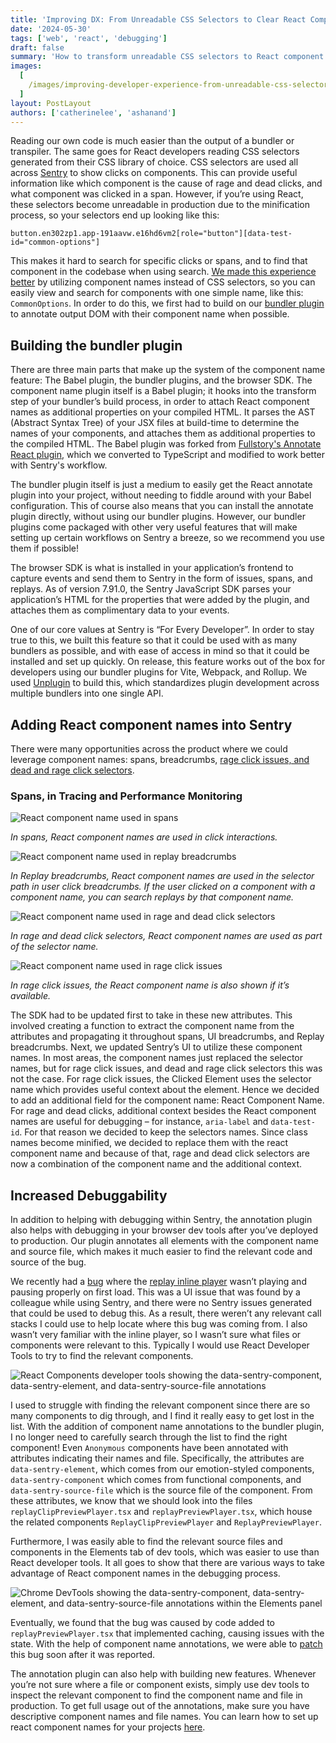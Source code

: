 ```yaml
---
title: 'Improving DX: From Unreadable CSS Selectors to Clear React Component Names'
date: '2024-05-30'
tags: ['web', 'react', 'debugging']
draft: false
summary: 'How to transform unreadable CSS selectors to React component names.'
images:
  [
    /images/improving-developer-experience-from-unreadable-css-selectors-to-clear-component-names/hero.jpg,
  ]
layout: PostLayout
authors: ['catherinelee', 'ashanand']
---
```


Reading our own code is much easier than the output of a bundler or transpiler. The same goes for React developers reading CSS selectors generated from their CSS library of choice. CSS selectors are used all across [Sentry](https://sentry.io/for/react/) to show clicks on components. This can provide useful information like which component is the cause of rage and dead clicks, and what component was clicked in a span. However, if you’re using React, these selectors become unreadable in production due to the minification process, so your selectors end up looking like this:

`button.en302zp1.app-191aavw.e16hd6vm2[role="button"][data-test-id="common-options"]`

This makes it hard to search for specific clicks or spans, and to find that component in the codebase when using search. [We made this experience better](https://sentry.io/changelog/react-component-names-is-now-available/) by utilizing component names instead of CSS selectors, so you can easily view and search for components with one simple name, like this: `CommonOptions`. In order to do this, we first had to build on our [bundler plugin](https://www.npmjs.com/package/@sentry/bundler-plugin-core) to annotate output DOM with their component name when possible.

## Building the bundler plugin

There are three main parts that make up the system of the component name feature: The Babel plugin, the bundler plugins, and the browser SDK. The component name plugin itself is a Babel plugin; it hooks into the transform step of your bundler’s build process, in order to attach React component names as additional properties on your compiled HTML. It parses the AST (Abstract Syntax Tree) of your JSX files at build-time to determine the names of your components, and attaches them as additional properties to the compiled HTML. The Babel plugin was forked from [Fullstory's Annotate React plugin](https://github.com/fullstorydev/fullstory-babel-plugin-annotate-react), which we converted to TypeScript and modified to work better with Sentry's workflow.

The bundler plugin itself is just a medium to easily get the React annotate plugin into your project, without needing to fiddle around with your Babel configuration. This of course also means that you can install the annotate plugin directly, without using our bundler plugins. However, our bundler plugins come packaged with other very useful features that will make setting up certain workflows on Sentry a breeze, so we recommend you use them if possible!

The browser SDK is what is installed in your application’s frontend to capture events and send them to Sentry in the form of issues, spans, and replays. As of version 7.91.0, the Sentry JavaScript SDK parses your application’s HTML for the properties that were added by the plugin, and attaches them as complimentary data to your events.

One of our core values at Sentry is “For Every Developer”. In order to stay true to this, we built this feature so that it could be used with as many bundlers as possible, and with ease of access in mind so that it could be installed and set up quickly. On release, this feature works out of the box for developers using our bundler plugins for Vite, Webpack, and Rollup. We used [Unplugin](https://unplugin.unjs.io/guide/) to build this, which standardizes plugin development across multiple bundlers into one single API.

## Adding React component names into Sentry

There were many opportunities across the product where we could leverage component names: spans, breadcrumbs, [rage click issues, and dead and rage click selectors](https://blog.sentry.io/introducing-rage-and-dead-click-detection-for-session-replay/).

### Spans, in Tracing and Performance Monitoring

![React component name used in spans](/images/improving-developer-experience-from-unreadable-css-selectors-to-clear-component-names/span.png)

_In spans, React component names are used in click interactions._

![React component name used in replay breadcrumbs](/images/improving-developer-experience-from-unreadable-css-selectors-to-clear-component-names/replay-breadcrumb.png)

_In Replay breadcrumbs, React component names are used in the selector path in user click breadcrumbs. If the user clicked on a component with a component name, you can search replays by that component name._

![React component name used in rage and dead click selectors](/images/improving-developer-experience-from-unreadable-css-selectors-to-clear-component-names/rage-and-dead-selector.png)

_In rage and dead click selectors, React component names are used as part of the selector name._

![React component name used in rage click issues](/images/improving-developer-experience-from-unreadable-css-selectors-to-clear-component-names/rage-click-issue.png)

_In rage click issues, the React component name is also shown if it’s available._

The SDK had to be updated first to take in these new attributes. This involved creating a function to extract the component name from the attributes and propagating it throughout spans, UI breadcrumbs, and Replay breadcrumbs. Next, we updated Sentry’s UI to utilize these component names. In most areas, the component names just replaced the selector names, but for rage click issues, and dead and rage click selectors this was not the case. For rage click issues, the Clicked Element uses the selector name which provides useful context about the element. Hence we decided to add an additional field for the component name: React Component Name. For rage and dead clicks, additional context besides the React component names are useful for debugging – for instance, `aria-label` and `data-test-id`. For that reason we decided to keep the selectors names. Since class names become minified, we decided to replace them with the react component name and because of that, rage and dead click selectors are now a combination of the component name and the additional context.

## Increased Debuggability

In addition to helping with debugging within Sentry, the annotation plugin also helps with debugging in your browser dev tools after you’ve deployed to production. Our plugin annotates all elements with the component name and source file, which makes it much easier to find the relevant code and source of the bug.

We recently had a [bug](https://github.com/getsentry/sentry/issues/69209) where the [replay inline player](https://sentry.io/changelog/issue-replay-clips/) wasn’t playing and pausing properly on first load. This was a UI issue that was found by a colleague while using Sentry, and there were no Sentry issues generated that could be used to debug this. As a result, there weren’t any relevant call stacks I could use to help locate where this bug was coming from. I also wasn’t very familiar with the inline player, so I wasn’t sure what files or components were relevant to this. Typically I would use React Developer Tools to try to find the relevant components.

![React Components developer tools showing the `data-sentry-component`, `data-sentry-element`, and `data-sentry-source-file` annotations](/images/improving-developer-experience-from-unreadable-css-selectors-to-clear-component-names/react-dev-tools.png)

I used to struggle with finding the relevant component since there are so many components to dig through, and I find it really easy to get lost in the list. With the addition of component name annotations to the bundler plugin, I no longer need to carefully search through the list to find the right component! Even `Anonymous` components have been annotated with attributes indicating their names and file. Specifically, the attributes are `data-sentry-element`, which comes from our emotion-styled components, `data-sentry-component` which comes from functional components, and `data-sentry-source-file` which is the source file of the component. From these attributes, we know that we should look into the files `replayClipPreviewPlayer.tsx` and `replayPreviewPlayer.tsx`, which house the related components `ReplayClipPreviewPlayer` and `ReplayPreviewPlayer`.

Furthermore, I was easily able to find the relevant source files and components in the Elements tab of dev tools, which was easier to use than React developer tools. It all goes to show that there are various ways to take advantage of React component names in the debugging process.

![Chrome DevTools showing the `data-sentry-component`, `data-sentry-element`, and `data-sentry-source-file` annotations within the Elements panel](/images/improving-developer-experience-from-unreadable-css-selectors-to-clear-component-names/chrome-dev-tools.png)

Eventually, we found that the bug was caused by code added to `replayPreviewPlayer.tsx` that implemented caching, causing issues with the state. With the help of component name annotations, we were able to [patch](https://github.com/getsentry/sentry/pull/69232) this bug soon after it was reported.

The annotation plugin can also help with building new features. Whenever you’re not sure where a file or component exists, simply use dev tools to inspect the relevant component to find the component name and file in production. To get full usage out of the annotations, make sure you have descriptive component names and file names. You can learn how to set up react component names for your projects [here](https://docs.sentry.io/platforms/javascript/guides/react/features/component-names/#how-to-install).
